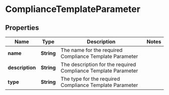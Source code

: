

# ComplianceTemplateParameter


## Properties

Name | Type | Description | Notes
------------ | ------------- | ------------- | -------------
**name** | **String** | The name for the required Compliance Template Parameter | 
**description** | **String** | The description for the required Compliance Template Parameter | 
**type** | **String** | The type for the required Compliance Template Parameter | 



